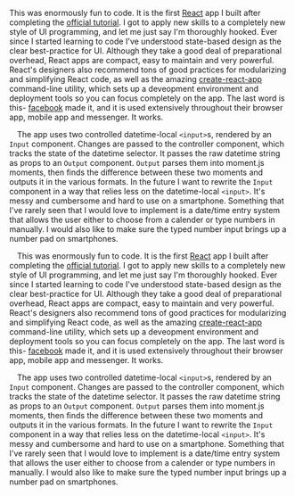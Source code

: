  This was enormously fun to code. It is the first [React](https://reactjs.org) app I built after completing the [official tutorial](https://reactjs.org/tutorial/tutorial.html). I got to apply new skills to a completely new style of UI programming, and let me just say I'm thoroughly hooked. Ever since I started learning to code I've understood state-based design as the clear best-practice for UI. Although they take a good deal of preparational overhead, React apps are compact, easy to maintain and very powerful. React's designers also recommend tons of good practices for modularizing and simplifying React code, as well as the amazing [create-react-app](https://www.npmjs.com/package/create-react-app) command-line utility, which sets up a deveopment environment and deployment tools so you can focus completely on the app. The last word is this- [facebook](https://facebook.com) made it, and it is used extensively throughout their browser app, mobile app and messenger. It works.

 The app uses two controlled datetime-local `<input>`s, rendered by an `Input` component. Changes are passed to the controller component, which tracks the state of the datetime selector. It passes the raw datetime string as props to an `Output` component. `Output` parses them into moment.js moments, then finds the difference between these two moments and outputs it in the various formats. In the future I want to rewrite the `Input` component in a way that relies less on the datetime-local `<input>`. It's messy and cumbersome and hard to use on a smartphone. Something that I've rarely seen that I would love to implement is a date/time entry system that allows the user either to choose from a calender or type numbers in manually. I would also like to make sure the typed number input brings up a number pad on smartphones.

 This was enormously fun to code. It is the first [React](https://reactjs.org) app I built after completing the [official tutorial](https://reactjs.org/tutorial/tutorial.html). I got to apply new skills to a completely new style of UI programming, and let me just say I'm thoroughly hooked. Ever since I started learning to code I've understood state-based design as the clear best-practice for UI. Although they take a good deal of preparational overhead, React apps are compact, easy to maintain and very powerful. React's designers also recommend tons of good practices for modularizing and simplifying React code, as well as the amazing [create-react-app](https://www.npmjs.com/package/create-react-app) command-line utility, which sets up a deveopment environment and deployment tools so you can focus completely on the app. The last word is this- [facebook](https://facebook.com) made it, and it is used extensively throughout their browser app, mobile app and messenger. It works.

 The app uses two controlled datetime-local `<input>`s, rendered by an `Input` component. Changes are passed to the controller component, which tracks the state of the datetime selector. It passes the raw datetime string as props to an `Output` component. `Output` parses them into moment.js moments, then finds the difference between these two moments and outputs it in the various formats. In the future I want to rewrite the `Input` component in a way that relies less on the datetime-local `<input>`. It's messy and cumbersome and hard to use on a smartphone. Something that I've rarely seen that I would love to implement is a date/time entry system that allows the user either to choose from a calender or type numbers in manually. I would also like to make sure the typed number input brings up a number pad on smartphones.
